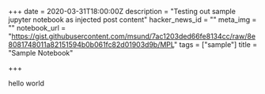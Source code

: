 +++
date = 2020-03-31T18:00:00Z
description = "Testing out sample jupyter notebook as injected post content"
hacker_news_id = ""
meta_img = ""
notebook_url = "https://gist.githubusercontent.com/msund/7ac1203ded66fe8134cc/raw/8e8081748011a82151594b0b061fc82d01903d9b/MPL"
tags = ["sample"]
title = "Sample Notebook"

+++
<div id="app">hello world</div>

<script src="js/test.js"></script>